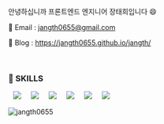 안녕하십니까 프론트엔드 엔지니어 장태희입니다 😄

📨 Email : jangth0655@gmail.com

📝 Blog : https://jangth0655.github.io/jangth/

<br />

### 💪 SKILLS
<div style= "display: flex">
<img src ="https://img.shields.io/badge/-JavaScript-F7DF1E?&style=for-the-badge&logo=JavaScript&logoColor=white" style= "height: auto; margin-left: 10px; margin-right : 10px"/>
<img src ="https://img.shields.io/badge/-React-61DAFB?&style=for-the-badge&logo=React&logoColor=white" style= "height: auto; margin-left: 10px; margin-right : 10px"/>
<img src ="https://img.shields.io/badge/-styled--components-ff96b4?&style=for-the-badge&logo=styled-components&logoColor=white" style= "height: auto; margin-left: 10px; margin-right : 10px"/>
<img src ="https://img.shields.io/badge/-TypeScript-informational?&style=for-the-badge&logo=TypeScript&logoColor=white" style= "height: auto; margin-left: 10px; margin-right :    10px"/>  
<img src ="https://img.shields.io/badge/-tailwind--css-06B6D4?style=for-the-badge&logo=Tailwind-CSS&logoColor=white" style= "height: auto; margin-left: 10px; margin-right :    10px"/>
<img src ="https://img.shields.io/badge/NEXT-000000?style=for-the-badge&logo=Next.js&logoColor=white" style= "height: auto; margin-left: 10px; margin-right :    10px"/>

</div>

<br />

<img align="center" src="https://github-readme-stats.vercel.app/api/top-langs?username=jangth0655&show_icons=true&locale=en&layout=compact" alt="jangth0655" />



